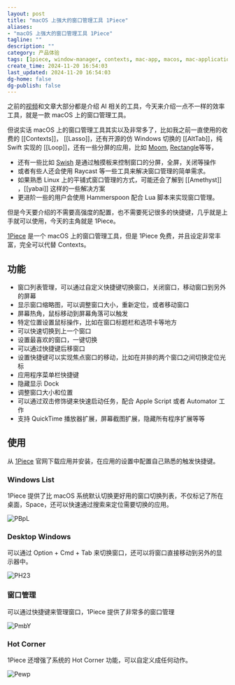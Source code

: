 ```yaml
---
layout: post
title: "macOS 上强大的窗口管理工具 1Piece"
aliases:
- "macOS 上强大的窗口管理工具 1Piece"
tagline: ""
description: ""
category: 产品体验
tags: [1piece, window-manager, contexts, mac-app, macos, mac-application]
create_time: 2024-11-20 16:54:03
last_updated: 2024-11-20 16:54:03
dg-home: false
dg-publish: false
---
```


之前的[视频](https://www.youtube.com/@einverne)和文章大部分都是介绍 AI 相关的工具，今天来介绍一点不一样的效率工具，就是一款 macOS 上的窗口管理工具。

但说实话 macOS 上的窗口管理工具其实以及非常多了，比如我之前一直使用的收费的 [[Contexts]]， [[Lasso]]，还有开源的仿 Windows 切换的 [[AltTab]]，纯 Swift 实现的 [[Loop]]，还有一些分屏的应用，比如 [Moom](https://manytricks.com/moom/), [Rectangle](https://rectangleapp.com/)等等，

- 还有一些比如 [Swish](https://highlyopinionated.co/swish/) 是通过触摸板来控制窗口的分屏，全屏，关闭等操作
- 或者有些人还会使用 Raycast 等一些工具来解决窗口管理的简单需求。
- 如果熟悉 Linux 上的平铺式窗口管理的方式，可能还会了解到 [[Amethyst]] ，[[yabai]] 这样的一些解决方案
- 更进阶一些的用户会使用 Hammerspoon 配合 Lua 脚本来实现窗口管理。

但是今天要介绍的不需要高强度的配置，也不需要死记很多的快捷键，几乎就是上手就可以使用，今天的主角就是 1Piece。

[1Piece](https://app1piece.com/) 是一个 macOS 上的窗口管理工具，但是 1Piece 免费，并且设定非常丰富，完全可以代替 Contexts。

## 功能

- 窗口列表管理，可以通过自定义快捷键切换窗口，关闭窗口，移动窗口到另外的屏幕
- 显示窗口缩略图，可以调整窗口大小，重新定位，或者移动窗口
- 屏幕热角，鼠标移动到屏幕角落可以触发
- 特定位置设置鼠标操作，比如在窗口标题栏和选项卡等地方
- 可以快速切换到上一个窗口
- 设置最喜欢的窗口，一键切换
- 可以通过快捷键后移窗口
- 设置快捷键可以实现焦点窗口的移动，比如在并排的两个窗口之间切换定位光标
- 应用程序菜单栏快捷键
- 隐藏显示 Dock
- 调整窗口大小和位置
- 可以通过双击修饰键来快速启动任务，配合 Apple Script 或者 Automator 工作
- 支持 QuickTime 播放器扩展，屏幕截图扩展，隐藏所有程序扩展等等

## 使用

从 [1Piece](https://app1piece.com/) 官网下载应用并安装，在应用的设置中配置自己熟悉的触发快捷键。

### Windows List

1Piece 提供了比 macOS 系统默认切换更好用的窗口切换列表，不仅标记了所在桌面，Space，还可以快速通过搜索来定位需要切换的应用。

![PBpL](https://photo.einverne.info/images/2025/05/27/PBpL.png)

### Desktop Windows

可以通过 Option + Cmd + Tab 来切换窗口，还可以将窗口直接移动到另外的显示器中。

![PH23](https://photo.einverne.info/images/2025/05/27/PH23.png)

### 窗口管理

可以通过快捷键来管理窗口，1Piece 提供了非常多的窗口管理

![PmbY](https://photo.einverne.info/images/2025/05/27/PmbY.png)

### Hot Corner

1Piece 还增强了系统的 Hot Corner 功能，可以自定义成任何动作。

![Pewp](https://photo.einverne.info/images/2025/05/27/Pewp.png)
